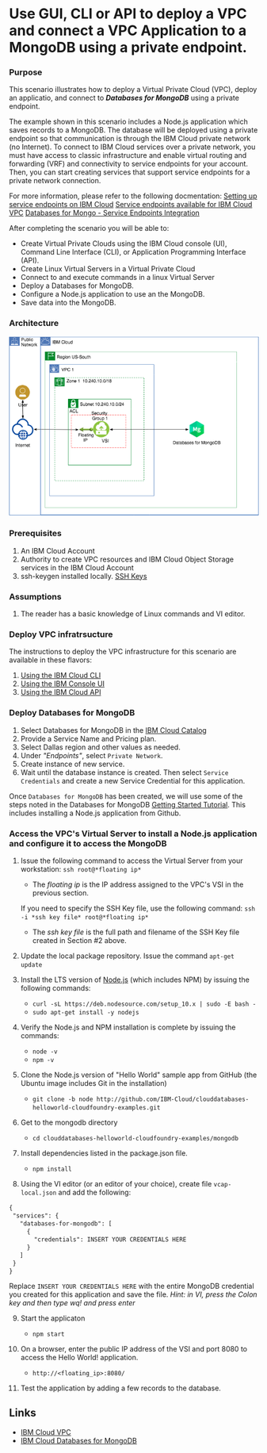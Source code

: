 # Use GUI, CLI or API to deploy a VPC and connect a VPC Application to a MongoDB using a private endpoint.

### Purpose
This scenario illustrates how to deploy a Virtual Private Cloud (VPC), deploy an applicatio, and connect to __*Databases for MongoDB*__ using a private endpoint.

The example shown in this scenario includes a Node.js application which saves records to a MongoDB. The database will be deployed using a private endpoint so that communication is through the IBM Cloud private network (no Internet). To connect to IBM Cloud services over a private network, you must have access to classic infrastructure and enable virtual routing and forwarding (VRF) and connectivity to service endpoints for your account. Then, you can start creating services that support service endpoints for a private network connection.

For more information, please refer to the following docmentation:
[Setting up service endpoints on IBM Cloud](https://cloud.ibm.com/docs/resources?topic=resources-private-network-endpoints)
[Service endpoints available for IBM Cloud VPC](https://cloud.ibm.com/docs/vpc-on-classic?topic=vpc-on-classic-service-endpoints-available-for-ibm-cloud-vpc)
[Databases for Mongo - Service Endpoints Integration](https://cloud.ibm.com/docs/services/databases-for-mongodb?topic=cloud-databases-service-endpoints)

After completing the scenario you will be able to:
- Create Virtual Private Clouds using the IBM Cloud console (UI), Command Line Interface (CLI), or Application Programming Interface (API).
- Create Linux Virtual Servers in a Virtual Private Cloud
- Connect to and execute commands in a linux Virtual Server
- Deploy a Databases for MongoDB.
- Configure a Node.js application to use an the MongoDB.
- Save data into the MongoDB.

### Architecture
![Architecture Overview](vpc-app-icd.png)

### Prerequisites
1. An IBM Cloud Account
2. Authority to create VPC resources and IBM Cloud Object Storage services in the IBM Cloud Account
3. ssh-keygen installed locally. [SSH Keys](https://cloud.ibm.com/docs/vpc-on-classic-vsi?topic=vpc-on-classic-vsi-ssh-keys#ssh-keys)

### Assumptions
1. The reader has a basic knowledge of Linux commands and VI editor.

### Deploy VPC infratrsucture
The instructions to deploy the VPC infrastructure for this scenario are available in these flavors:
1. [Using the IBM Cloud CLI](README-cli.md)
2. [Using the IBM Console UI](README-console.md)
3. [Using the IBM Cloud API](README-api.md)

### Deploy Databases for MongoDB

1. Select Databases for MongoDB in the [IBM Cloud Catalog](https://cloud.ibm.com/catalog/services/databases-for-mongodb)
2. Provide a Service Name and Pricing plan.
3. Select Dallas region and other values as needed.
3. Under *"Endpoints"*, select `Private Network`.
4. Create instance of new service.
5. Wait until the database instance is created. Then select `Service Credentials` and create a new Service Credential for this application.

Once `Databases for MongoDB` has been created, we will use some of the steps noted in the Databases for MongoDB [Getting Started Tutorial](https://cloud.ibm.com/docs/services/databases-for-mongodb?topic=databases-for-mongodb-getting-started). This includes installing a Node.js application from Github.

### Access the VPC's Virtual Server to install a Node.js application and configure it to access the MongoDB

1. Issue the following command to access the Virtual Server from your workstation: 
   `ssh root@*floating ip*`
    - The *floating ip* is the IP address assigned to the VPC's VSI in the previous section.

   If you need to specify the SSH Key file, use the following command:
   `ssh -i *ssh key file* root@*floating ip*`
    - The *ssh key file* is the full path and filename of the SSH Key file created in Section #2 above.

2. Update the local package repository. Issue the command 
   `apt-get update`
3. Install the LTS version of [Node.js](https://nodejs.org/en/) (which includes NPM) by issuing the following commands:
    - `curl -sL https://deb.nodesource.com/setup_10.x | sudo -E bash -`
    - `sudo apt-get install -y nodejs`
4. Verify the Node.js and NPM installation is complete by issuing the commands:
    - `node -v`
    - `npm -v`

5. Clone the Node.js version of "Hello World" sample app from GitHub (the Ubuntu image includes Git in the installation)
    - `git clone -b node http://github.com/IBM-Cloud/clouddatabases-helloworld-cloudfoundry-examples.git`

6. Get to the mongodb directory
    - `cd clouddatabases-helloworld-cloudfoundry-examples/mongodb`

7. Install dependencies listed in the package.json file.
    - `npm install`

8. Using the VI editor (or an editor of your choice), create file `vcap-local.json` and add the following:
```
{
 "services": {
   "databases-for-mongodb": [
     {
       "credentials": INSERT YOUR CREDENTIALS HERE
     }
   ]
 }
}
```
Replace `INSERT YOUR CREDENTIALS HERE` with the entire MongoDB credential you created for this application and save the file.
   *Hint: in VI, press the Colon key and then type wq! and press enter*

9. Start the applicaton
    - `npm start`

10. On a browser, enter the public IP address of the VSI and port 8080 to access the Hello World! application.
    - `http://<floating_ip>:8080/`

11. Test the application by adding a few records to the database.
  
## Links
- [IBM Cloud VPC](https://cloud.ibm.com/docs/vpc-on-classic?topic=vpc-on-classic-getting-started)
- [IBM Cloud Databases for MongoDB](https://cloud.ibm.com/docs/services/databases-for-mongodb?topic=databases-for-mongodb-getting-started)

